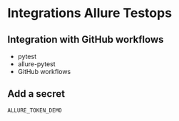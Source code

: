# Integrations Allure Testops

## Integration with GitHub workflows

- pytest
- allure-pytest
- GitHub workflows

## Add a secret

`ALLURE_TOKEN_DEMO`

